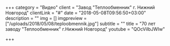 +++
category = "Видео"
client = "Завод \"Теплообменник\" г. Нижний Новгород"
clientLink = "#"
date = "2018-05-08T09:56:50+03:00"
description = ""
img = []
imgpreview = ["/uploads/2018/05/08/teploobmennik.jpg"]
subtitle = ""
title = "70 лет заводу \"Теплообменник\" г.Нижний Новгород"
youtube = "QOcViIbJWIw"

+++
